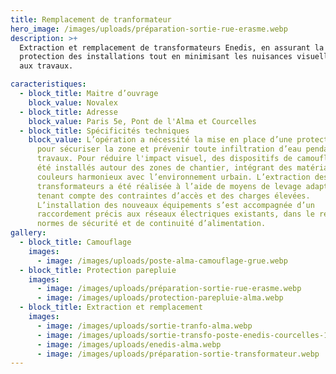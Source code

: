 ```yaml
---
title: Remplacement de tranformateur
hero_image: /images/uploads/préparation-sortie-rue-erasme.webp
description: >+
  Extraction et remplacement de transformateurs Enedis, en assurant la
  protection des installations tout en minimisant les nuisances visuelles liées
  aux travaux.

caracteristiques:
  - block_title: Maitre d’ouvrage
    block_value: Novalex
  - block_title: Adresse
    block_value: Paris 5e, Pont de l'Alma et Courcelles
  - block_title: Spécificités techniques
    block_value: L’opération a nécessité la mise en place d’une protection parapluie
      pour sécuriser la zone et prévenir toute infiltration d’eau pendant les
      travaux. Pour réduire l'impact visuel, des dispositifs de camouflage ont
      été installés autour des zones de chantier, intégrant des matériaux et des
      couleurs harmonieux avec l’environnement urbain. L’extraction des anciens
      transformateurs a été réalisée à l’aide de moyens de levage adaptés, en
      tenant compte des contraintes d’accès et des charges élevées.
      L’installation des nouveaux équipements s’est accompagnée d’un
      raccordement précis aux réseaux électriques existants, dans le respect des
      normes de sécurité et de continuité d’alimentation.
gallery:
  - block_title: Camouflage
    images:
      - image: /images/uploads/poste-alma-camouflage-grue.webp
  - block_title: Protection parepluie
    images:
      - image: /images/uploads/préparation-sortie-rue-erasme.webp
      - image: /images/uploads/protection-parepluie-alma.webp
  - block_title: Extraction et remplacement
    images:
      - image: /images/uploads/sortie-tranfo-alma.webp
      - image: /images/uploads/sortie-transfo-poste-enedis-courcelles-1-.webp
      - image: /images/uploads/enedis-alma.webp
      - image: /images/uploads/préparation-sortie-transformateur.webp
---
```

